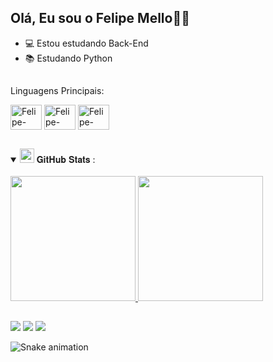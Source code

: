 ## Olá, Eu sou o Felipe Mello👋🏼

- 💻 Estou estudando Back-End
- 📚 Estudando Python

##

<span> Linguagens Principais: </span>
<div>
  <img align="center" alt="Felipe-PythonIcon" height="40" width="50" src="https://cdn.jsdelivr.net/gh/devicons/devicon/icons/python/python-original.svg">
  <img align="center" alt="Felipe-JavaScript" height="40" width="50" src="https://cdn.jsdelivr.net/gh/devicons/devicon/icons/javascript/javascript-original.svg">
  <img align="center" alt="Felipe-NodeJS" height="40" width="50" src=https://cdn.jsdelivr.net/gh/devicons/devicon/icons/nodejs/nodejs-original.svg>
</div>
  
##
<details open="">
<summary>
    <img src="https://media.giphy.com/media/cj87CxfRtrUifF3Ryk/giphy.gif" height="23">
  <span> 𝐆𝐢𝐭𝐇𝐮𝐛 𝐒𝐭𝐚𝐭𝐬 : </span>
</summary>
<br>
 <div>
  <a href="https://github.com/felipe-mello2">
  <img height="200em" src="https://github-readme-stats.vercel.app/api?username=felipe-mello2&show_icons=true&theme=radical&text_color=ffc457&title_color=ff5757&border_color=ff5757&icon_color=ffc457&include_all_commits=true&count_private=true"/>
  <img height="200em" src="https://github-readme-stats.vercel.app/api/top-langs/?username=felipe-mello2&layout=compact&langs_count=7&theme=radical&text_color=ffc457&title_color=ff5757&border_color=ff5757"/>
      
##

  <div> 
 	<a href="https://www.twitch.tv/jiramfps" target="_blank"><img src="https://img.shields.io/badge/Twitch-9146FF?style=for-the-badge&logo=twitch&logoColor=white" target="_blank"></a>
  <a href = "felipemello490@gmail.com"><img src="https://img.shields.io/badge/Gmail-D14836?style=for-the-badge&logo=gmail&logoColor=white" target="_blank"></a>
  <a href="https://www.linkedin.com/in/felipe-mello2" target="_blank"><img src="https://img.shields.io/badge/-LinkedIn-%230077B5?style=for-the-badge&logo=linkedin&logoColor=white" target="_blank"></a> 
  
</div>

![Snake animation](https://github.com/felipe-mello2/felipe-mello2/blob/output/github-contribution-grid-snake.svg)
